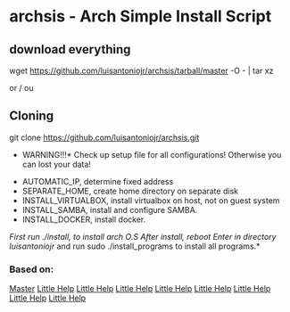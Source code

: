 # archsis - Arch Simple Install Script

## download everything
wget https://github.com/luisantoniojr/archsis/tarball/master -O - | tar xz

or / ou

## Cloning
git clone https://github.com/luisantoniojr/archsis.git

* WARNING!!!* Check up setup file for all configurations! Otherwise you can lost your data!

+ AUTOMATIC_IP, determine fixed address
+ SEPARATE_HOME, create home directory on separate disk
+ INSTALL_VIRTUALBOX, install virtualbox on host, not on guest system
+ INSTALL_SAMBA, install and configure SAMBA.
+ INSTALL_DOCKER, install docker.

*First run ./install, to install arch O.S*
*After install, reboot*
*Enter in directory luisantoniojr* and run sudo ./install_programs to install all programs.*

### Based on:
[Master](https://github.com/helmuthdu/aui)
[Little Help](http://www.tecmint.com/install-cinnamon-desktop-in-arch-linux/)
[Little Help](http://lifehacker.com/5680453/build-a-killer-customized-arch-linux-installation-and-learn-all-about-linux-in-the-process)
[Little Help](http://www.linuxveda.com/2015/04/20/arch-linux-tutorial-manual/)
[Little Help](http://www.evolutionlinux.com/)
[Little Help](https://wiki.debian.org/DebianInstaller/GUI)
[Little Help](https://wiki.archlinux.org/index.php/Archboot)
[Little Help](https://projects.archlinux.org/archboot.git/)
[Little Help](https://wiki.archlinux.org/index.php/Archiso)